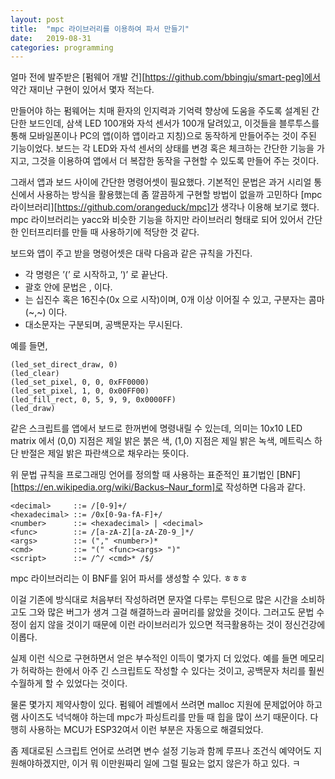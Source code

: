 ```yaml
---
layout: post
title:  "mpc 라이브러리를 이용하여 파서 만들기"
date:   2019-08-31
categories: programming
---
```


얼마 전에 발주받은 [펌웨어 개발 건][https://github.com/bbingju/smart-peg]에서 약간 재미난 구현이 있어서 몇자 적는다.

만들어야 하는 펌웨어는 치매 환자의 인지력과 기억력 향상에 도움을
주도록 설계된 간단한 보드인데, 삼색 LED 100개와 자석 센서가 100개
달려있고, 이것들을 블루투스를 통해 모바일폰이나 PC의 앱(이하 앱이라고
지칭)으로 동작하게 만들어주는 것이 주된 기능이었다. 보드는 각 LED와
자석 센서의 상태를 변경 혹은 체크하는 간단한 기능을 가지고, 그것을
이용하여 앱에서 더 복잡한 동작을 구현할 수 있도록 만들어 주는 것이다.

그래서 앱과 보드 사이에 간단한 명령어셋이 필요했다. 기본적인 문법은
과거 시리얼 통신에서 사용하는 방식을 활용했는데 좀 깔끔하게 구현할
방법이 없을까 고민하다 [mpc라이브러리][https://github.com/orangeduck/mpc]가
생각나 이용해 보기로 했다. mpc 라이브러리는 yacc와
비슷한 기능을 하지만 라이브러리 형태로 되어 있어서 간단한 인터프리터를
만들 때 사용하기에 적당한 것 같다.

보드와 앱이 주고 받을 명령어셋은 대략 다음과 같은 규칙을 가진다.

- 각 명령은 ’(’ 로 시작하고, ’)’ 로 끝난다.
- 괄호 안에 문법은 <command>, <arguments> 이다.
- <arguments> 는 십진수 혹은 16진수(0x 으로 시작)이며, 0개 이상 이어질 수 있고, 구분자는 콤마(~,~) 이다.
- 대소문자는 구분되며, 공백문자는 무시된다.

예를 들면,

```
(led_set_direct_draw, 0)
(led_clear)
(led_set_pixel, 0, 0, 0xFF0000) 
(led_set_pixel, 1, 0, 0x00FF00)
(led_fill_rect, 0, 5, 9, 9, 0x0000FF)
(led_draw)
```

같은 스크립트를 앱에서 보드로 한꺼번에 명령내릴 수 있는데, 의미는
10x10 LED matrix 에서 (0,0) 지점은 제일 밝은 붉은 색, (1,0) 지점은
제일 밝은 녹색, 메트릭스 하단 반절은 제일 밝은 파란색으로 채우라는
뜻이다.

위 문법 규칙을 프로그래밍 언어를 정의할 때 사용하는 표준적인 표기법인
[BNF][https://en.wikipedia.org/wiki/Backus–Naur_form]로 작성하면
다음과 같다.

	<decimal>     ::= /[0-9]+/
    <hexadecimal> ::= /0x[0-9a-fA-F]+/
    <number>      ::= <hexadecimal> | <decimal>
    <func>        ::= /[a-zA-Z][a-zA-Z0-9_]*/
    <args>        ::= ("," <number>)*
    <cmd>         ::= "(" <func><args> ")"
    <script>      ::= /^/ <cmd>* /$/

mpc 라이브러리는 이 BNF를 읽어 파서를 생성할 수 있다. ㅎㅎㅎ

이걸 기존에 방식대로 처음부터 작성하려면 문자열 다루는 루틴으로 많은
시간을 소비하고도 그와 많은 버그가 생겨 그걸 해결하느라 골머리를
앓았을 것이다. 그러고도 문법 수정이 쉽지 않을 것이기 때문에 이런
라이브러리가 있으면 적극활용하는 것이 정신건강에 이롭다.

실제 이런 식으로 구현하면서 얻은 부수적인 이득이 몇가지 더
있었다. 예를 들면 메모리가 허락하는 한에서 아주 긴 스크립트도 작성할
수 있다는 것이고, 공백문자 처리를 훨씬 수월하게 할 수 있었다는 것이다.

물론 몇가지 제약사항이 있다. 펌웨어 레벨에서 쓰려면 malloc 지원에
문제없어야 하고 램 사이즈도 넉넉해야 하는데 mpc가 파싱트리를 만들 때
힙을 많이 쓰기 때문이다. 다행히 사용하는 MCU가 ESP32여서 이런 부분은
자동으로 해결되었다.

좀 제대로된 스크립트 언어로 쓰려면 변수 설정 기능과 함께 루프나
조건식 예약어도 지원해야하겠지만, 이거 뭐 이만원짜리 일에 그럴
필요는 없지 않은가 하고 있다. ㅋ
